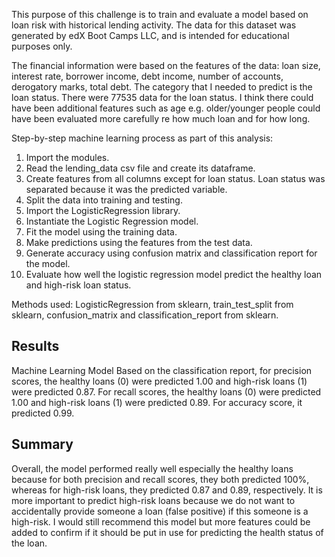 This purpose of this challenge is to train and evaluate a model based on loan risk with historical lending activity. The data for this dataset was generated by edX Boot Camps LLC, and is intended for educational purposes only.

The financial information were based on the features of the data: loan size, interest rate, borrower income, debt income, number of accounts, derogatory marks, total debt. The category that I needed to predict is the loan status. There were 77535 data for the loan status. I think there could have been additional features such as age e.g. older/younger people could have been evaluated more carefully re how much loan and for how long.

Step-by-step machine learning process as part of this analysis:
1. Import the modules.
2. Read the lending_data csv file and create its dataframe.
3. Create features from all columns except for loan status. Loan status was separated because it was the predicted variable.
4. Split the data into training and testing.
5. Import the LogisticRegression library.
6. Instantiate the Logistic Regression model.
7. Fit the model using the training data.
8. Make predictions using the features from the test data.
9. Generate accuracy using confusion matrix and classification report for the model.
10. Evaluate how well the logistic regression model predict the healthy loan and high-risk loan status.

Methods used:
LogisticRegression from sklearn, train_test_split from sklearn, confusion_matrix and classification_report from sklearn.

## Results
Machine Learning Model
Based on the classification report, for precision scores, the healthy loans (0) were predicted 1.00 and high-risk loans (1) were predicted 0.87. For recall scores, the healthy loans (0) were predicted 1.00 and high-risk loans (1) were predicted 0.89. For accuracy score, it predicted 0.99.

## Summary
Overall, the model performed really well especially the healthy loans because for both precision and recall scores, they both predicted 100%, whereas for high-risk loans, they predicted 0.87 and 0.89, respectively.
It is more important to predict high-risk loans because we do not want to accidentally provide someone a loan (false positive) if this someone is a high-risk.
I would still recommend this model but more features could be added to confirm if it should be put in use for predicting the health status of the loan.

